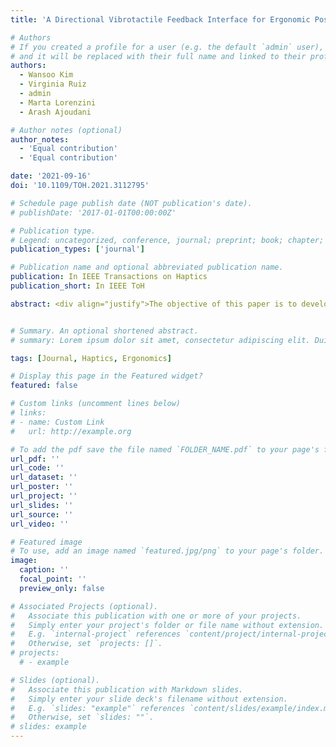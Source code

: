 ```yaml
---
title: 'A Directional Vibrotactile Feedback Interface for Ergonomic Postural Adjustment'

# Authors
# If you created a profile for a user (e.g. the default `admin` user), write the username (folder name) here
# and it will be replaced with their full name and linked to their profile.
authors:
  - Wansoo Kim
  - Virginia Ruiz
  - admin 
  - Marta Lorenzini
  - Arash Ajoudani

# Author notes (optional)
author_notes:
  - 'Equal contribution'
  - 'Equal contribution'

date: '2021-09-16'
doi: '10.1109/TOH.2021.3112795'

# Schedule page publish date (NOT publication's date).
# publishDate: '2017-01-01T00:00:00Z'

# Publication type.
# Legend: uncategorized, conference, journal; preprint; book; chapter; thesis; patent
publication_types: ['journal']

# Publication name and optional abbreviated publication name.
publication: In IEEE Transactions on Haptics
publication_short: In IEEE ToH

abstract: <div align="justify">The objective of this paper is to develop and evaluate a directional vibrotactile feedback interface as a guidance tool for postural adjustments during work. In contrast to the existing active and wearable systems such as exoskeletons, we aim to create a lightweight and intuitive interface, capable of guiding its wearers towards more ergonomic and healthy working conditions. To achieve this, a vibrotactile device called ErgoTac is employed to develop three diﬀerent feedback modalities that are able to provide a directional guidance at the body segments towards a desired pose. In addition, an evaluation is made to ﬁnd the most suitable, comfortable, and intuitive feedback modality for the user. Therefore, these modalities are ﬁrst compared experimentally on ﬁfteen subjects wearing eight ErgoTac devices to achieve targeted arm and torso conﬁgurations. The most eﬀective directional feedback modality is then evaluated on ﬁve subjects in a set of experiments in which an ergonomic optimisation module provides the optimised body posture while performing heavy lifting or forceful exertion tasks. The results yield strong evidence on the usefulness and the intuitiveness of one of the developed modalities in providing guidance towards ergonomic working conditions, by minimising the eﬀect of an external load on body joints. We believe that the integration of such low-cost devices in workplaces can help address the well-known and complex problem of work-related musculoskeletal disorders.</div>


# Summary. An optional shortened abstract.
# summary: Lorem ipsum dolor sit amet, consectetur adipiscing elit. Duis posuere tellus ac convallis placerat. Proin tincidunt magna sed ex sollicitudin condimentum.

tags: [Journal, Haptics, Ergonomics]

# Display this page in the Featured widget?
featured: false

# Custom links (uncomment lines below)
# links:
# - name: Custom Link
#   url: http://example.org

# To add the pdf save the file named `FOLDER_NAME.pdf` to your page's folder.
url_pdf: ''
url_code: ''
url_dataset: ''
url_poster: ''
url_project: ''
url_slides: ''
url_source: ''
url_video: ''

# Featured image
# To use, add an image named `featured.jpg/png` to your page's folder.
image:
  caption: ''
  focal_point: ''
  preview_only: false

# Associated Projects (optional).
#   Associate this publication with one or more of your projects.
#   Simply enter your project's folder or file name without extension.
#   E.g. `internal-project` references `content/project/internal-project/index.md`.
#   Otherwise, set `projects: []`.
# projects:
  # - example

# Slides (optional).
#   Associate this publication with Markdown slides.
#   Simply enter your slide deck's filename without extension.
#   E.g. `slides: "example"` references `content/slides/example/index.md`.
#   Otherwise, set `slides: ""`.
# slides: example
---
```


<!-- {{% callout note %}}
Click the _Cite_ button above to demo the feature to enable visitors to import publication metadata into their reference management software.
{{% /callout %}}

{{% callout note %}}
Create your slides in Markdown - click the _Slides_ button to check out the example.
{{% /callout %}}

Supplementary notes can be added here, including [code, math, and images](https://wowchemy.com/docs/writing-markdown-latex/). -->
